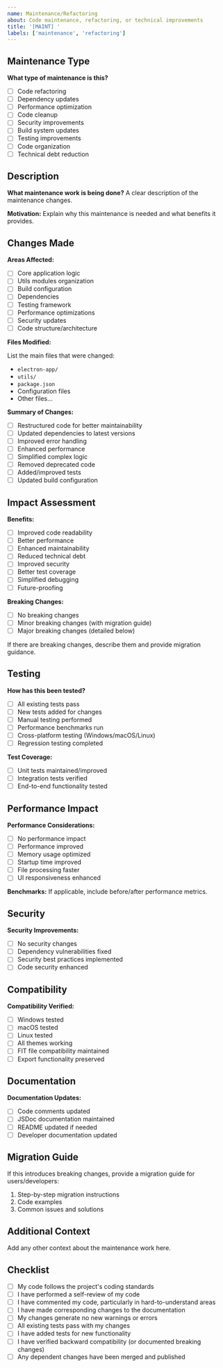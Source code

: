 ```yaml
---
name: Maintenance/Refactoring
about: Code maintenance, refactoring, or technical improvements
title: '[MAINT] '
labels: ['maintenance', 'refactoring']
---
```


## Maintenance Type

**What type of maintenance is this?**

- [ ] Code refactoring
- [ ] Dependency updates
- [ ] Performance optimization
- [ ] Code cleanup
- [ ] Security improvements
- [ ] Build system updates
- [ ] Testing improvements
- [ ] Code organization
- [ ] Technical debt reduction

## Description

**What maintenance work is being done?**
A clear description of the maintenance changes.

**Motivation:**
Explain why this maintenance is needed and what benefits it provides.

## Changes Made

**Areas Affected:**

- [ ] Core application logic
- [ ] Utils modules organization
- [ ] Build configuration
- [ ] Dependencies
- [ ] Testing framework
- [ ] Performance optimizations
- [ ] Security updates
- [ ] Code structure/architecture

**Files Modified:**

List the main files that were changed:

- `electron-app/`
- `utils/`
- `package.json`
- Configuration files
- Other files...

**Summary of Changes:**

- [ ] Restructured code for better maintainability
- [ ] Updated dependencies to latest versions
- [ ] Improved error handling
- [ ] Enhanced performance
- [ ] Simplified complex logic
- [ ] Removed deprecated code
- [ ] Added/improved tests
- [ ] Updated build configuration

## Impact Assessment

**Benefits:**

- [ ] Improved code readability
- [ ] Better performance
- [ ] Enhanced maintainability
- [ ] Reduced technical debt
- [ ] Improved security
- [ ] Better test coverage
- [ ] Simplified debugging
- [ ] Future-proofing

**Breaking Changes:**

- [ ] No breaking changes
- [ ] Minor breaking changes (with migration guide)
- [ ] Major breaking changes (detailed below)

If there are breaking changes, describe them and provide migration guidance.

## Testing

**How has this been tested?**

- [ ] All existing tests pass
- [ ] New tests added for changes
- [ ] Manual testing performed
- [ ] Performance benchmarks run
- [ ] Cross-platform testing (Windows/macOS/Linux)
- [ ] Regression testing completed

**Test Coverage:**

- [ ] Unit tests maintained/improved
- [ ] Integration tests verified
- [ ] End-to-end functionality tested

## Performance Impact

**Performance Considerations:**

- [ ] No performance impact
- [ ] Performance improved
- [ ] Memory usage optimized
- [ ] Startup time improved
- [ ] File processing faster
- [ ] UI responsiveness enhanced

**Benchmarks:**
If applicable, include before/after performance metrics.

## Security

**Security Improvements:**

- [ ] No security changes
- [ ] Dependency vulnerabilities fixed
- [ ] Security best practices implemented
- [ ] Code security enhanced

## Compatibility

**Compatibility Verified:**

- [ ] Windows tested
- [ ] macOS tested
- [ ] Linux tested
- [ ] All themes working
- [ ] FIT file compatibility maintained
- [ ] Export functionality preserved

## Documentation

**Documentation Updates:**

- [ ] Code comments updated
- [ ] JSDoc documentation maintained
- [ ] README updated if needed
- [ ] Developer documentation updated

## Migration Guide

If this introduces breaking changes, provide a migration guide for users/developers:

1. Step-by-step migration instructions
2. Code examples
3. Common issues and solutions

## Additional Context

Add any other context about the maintenance work here.

## Checklist

- [ ] My code follows the project's coding standards
- [ ] I have performed a self-review of my code
- [ ] I have commented my code, particularly in hard-to-understand areas
- [ ] I have made corresponding changes to the documentation
- [ ] My changes generate no new warnings or errors
- [ ] All existing tests pass with my changes
- [ ] I have added tests for new functionality
- [ ] I have verified backward compatibility (or documented breaking changes)
- [ ] Any dependent changes have been merged and published
